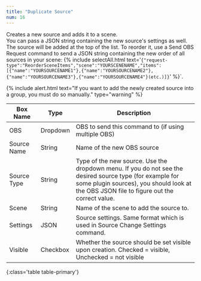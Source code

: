 ```yaml
---
title: "Duplicate Source"
num: 16
---
```



Creates a new source and adds it to a scene.\
You can pass a JSON string containing the new source's settings as well.\
The source will be added at the top of the list. To reorder it, use a Send OBS Request command to send a JSON string containing the new order of all sources in your scene: {% include selectAll.html text='<code>{"request-type":"ReorderSceneItems","scene":"YOURSCENENAME","items":[{"name":"YOURSOURCENAME1"},{"name":"YOURSOURCENAME2"},{"name":"YOURSOURCENAME3"},{"name":"YOURSOURCENAME4"}(etc.)]}</code>' %}`.

{% include alert.html text="If you want to add the newly created source into a group, you must do so manually." type="warning" %} 

| Box Name | Type | Description | 
|-------|--------|--------
|OBS|Dropdown|OBS to send this command to (if using multiple OBS)|
|Source Name|String|Name of the new OBS source
|Source Type|String|Type of the new source. Use the dropdown menu. If you do not see the desired source type (for example for some plugin sources), you should look at the OBS JSON file to figure out the correct value.
|Scene|String|Name of the scene to add the source to.|
|Settings |	JSON |	Source settings. Same format which is used in Source Change Settings command.|
|Visible|	Checkbox	|Whether the source should be set visible upon creation. Checked = visible, Unchecked = not visible|
{:class='table table-primary'}









